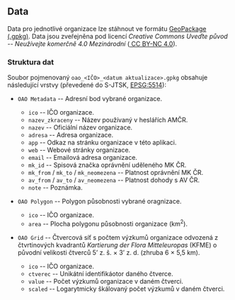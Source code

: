 ## Data

Data pro jednotlivé organizace lze stáhnout ve formátu [GeoPackage (.gpkg)](https://www.geopackage.org/). 
Data jsou zveřejněna pod licencí *Creative Commons Uveďte původ -- Neužívejte komerčně 4.0 Mezinárodní* 
([<i class="fab fa-creative-commons" role="presentation" aria-label="creative-commons icon"></i><i class="fab fa-creative-commons-by" role="presentation" aria-label="creative-commons-by icon"></i><i class="fab fa-creative-commons-nc" role="presentation" aria-label="creative-commons-nc icon"></i> CC BY-NC 4.0](https://creativecommons.org/licenses/by-nc/4.0/)).

### Struktura dat

Soubor pojmenovaný `oao_<IČO>_<datum aktualizace>.gpkg` obsahuje následující vrstvy (převedené do S-JTSK, [EPSG:5514](https://epsg.io/5514)):

- `OAO Metadata` -- Adresní bod vybrané organizace.

    - `ico` -- IČO organizace.
    - `nazev_zkraceny` -- Název používaný v heslářích AMČR.
    - `nazev` -- Oficiální název organizace.
    - `adresa` -- Adresa organizace.
    - `app` -- Odkaz na stránku organizace v této aplikaci.
    - `web` -- Webové stránky organizace.
    - `email` -- Emailová adresa organizace.
    - `mk_id` -- Spisová značka oprávnění uděleného MK ČR.
    - `mk_from` / `mk_to` / `mk_neomezena` -- Platnost oprávnění MK ČR.
    - `av_from` / `av_to` / `av_neomezena` -- Platnost dohody s AV ČR.
    - `note` -- Poznámka.
    
- `OAO Polygon` -- Polygon působnosti vybrané oragnizace.
    
    - `ico` -- IČO organizace.
    - `area` -- Plocha polygonu působnosti organizace (km<sup>2</sup>).
    
- `OAO Grid` -- Čtvercová síť s počtem výzkumů organizace odvozená z čtvrtinových kvadrantů *Kartierung der Flora Mitteleuropas* (KFME) 
 o původní velikosti čtverců 5’ z. š. × 3’ z. d. (zhruba 6 × 5,5 km).
 
    - `ico` -- IČO organizace.
    - `ctverec` -- Unikátní identifikáotor daného čtverce.
    - `value` -- Počet výzkumů organizace v daném čtverci.
    - `scaled` -- Logarytmicky škálovaný počet výzkumů v daném čtverci.

